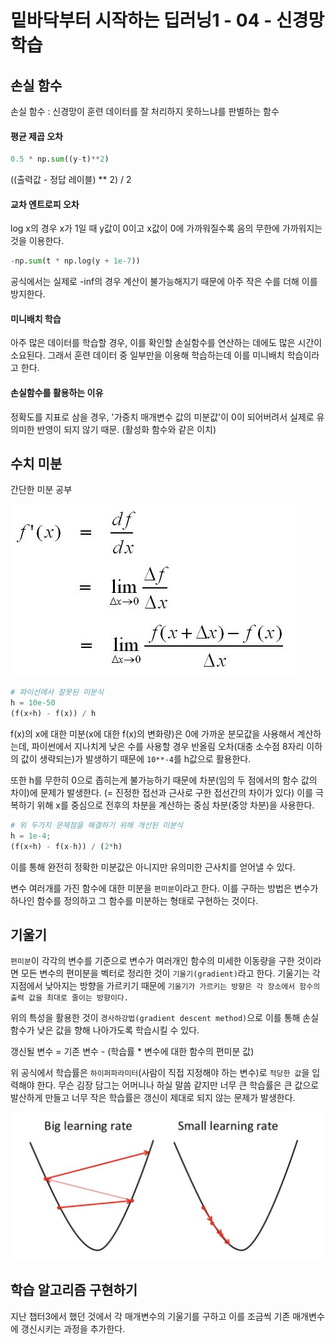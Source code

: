 # 밑바닥부터 시작하는 딥러닝1 - 04 - 신경망 학습

## 손실 함수

손실 함수 : 신경망이 훈련 데이터를 잘 처리하지 못하느냐를 판별하는 함수

#### 평균 제곱 오차

```python
0.5 * np.sum((y-t)**2)
```

((출력값 - 정답 레이블) ** 2) / 2 



#### 교차 엔트로피 오차

log x의 경우 x가 1일 때 y값이 0이고 x값이 0에 가까워질수록 음의 무한에 가까워지는 것을 이용한다.

```python
-np.sum(t * np.log(y + 1e-7))
```

공식에서는 실제로 -inf의 경우 계산이 불가능해지기 때문에 아주 작은 수를 더해 이를 방지한다.



#### 미니배치 학습

아주 많은 데이터를 학습할 경우,  이를 확인할 손실함수를 연산하는 데에도 많은 시간이 소요된다. 그래서 훈련 데이터 중 일부만을 이용해 학습하는데 이를 미니배치 학습이라고 한다.



#### 손실함수를 활용하는 이유

정확도를 지표로 삼을 경우, '가중치 매개변수 값의 미분값'이 0이 되어버려서 실제로 유의미한 반영이 되지 않기 때문. (활성화 함수와 같은 이치)



## 수치 미분

간단한 미분 공부

<img src="./img/differentiation.jpg">

```python
# 파이선에서 잘못된 미분식
h = 10e-50
(f(x+h) - f(x)) / h
```



f(x)의 x에 대한 미분(x에 대한 f(x)의 변화량)은 0에 가까운 분모값을 사용해서 계산하는데, 파이썬에서 지나치게 낮은 수를 사용할 경우 반올림 오차(대충 소수점 8자리 이하의 값이 생략되는)가 발생하기 때문에 `10**-4`를 h값으로 활용한다.

또한 h를 무한히 0으로 좁히는게 불가능하기 때문에 차분(임의 두 점에서의 함수 값의 차이)에 문제가 발생한다. (= 진정한 접선과 근사로 구한 접선간의 차이가 있다) 이를 극복하기 위해 x를 중심으로 전후의 차분을 계산하는 중심 차분(중앙 차분)을 사용한다.



```python
# 위 두가지 문제점을 해결하기 위해 개선된 미분식
h = 1e-4;
(f(x+h) - f(x-h)) / (2*h)
```



이를 통해 완전히 정확한 미분값은 아니지만 유의미한 근사치를 얻어낼 수 있다.

변수 여러개를 가진 함수에 대한 미분을 `편미분`이라고 한다. 이를 구하는 방법은 변수가 하나인 함수를 정의하고 그 함수를 미분하는 형태로 구현하는 것이다.



## 기울기

`편미분`이 각각의 변수를 기준으로 변수가 여러개인 함수의 미세한 이동량을 구한 것이라면 모든 변수의 편미분을 벡터로 정리한 것이 `기울기(gradient)`라고 한다. 기울기는 각 지점에서 낮아지는 방향을 가르키기 때문에 `기울기가 가르키는 방향은 각 장소에서 함수의 출력 값을 최대로 줄이는 방향이다.`

위의 특성을 활용한 것이 `경사하강법(gradient descent method)`으로 이를 통해 손실함수가 낮은 값을 향해 나아가도록 학습시킬 수 있다. 

갱신될 변수 = 기존 변수 - (학습률 * 변수에 대한 함수의 편미분 값)

위 공식에서 학습률은 `하이퍼파라미터`(사람이 직접 지정해야 하는 변수)로 `적당한 값`을 입력해야 한다. 무슨 김장 담그는 어머니나 하실 말씀 같지만 너무 큰 학습률은 큰 값으로 발산하게 만들고 너무 작은 학습률은 갱신이 제대로 되지 않는 문제가 발생한다.

<img src="./img/hyperparameter.png">



## 학습 알고리즘 구현하기

지난 챕터3에서 했던 것에서 각 매개변수의 기울기를 구하고 이를 조금씩 기존 매개변수에 갱신시키는 과정을 추가한다.
